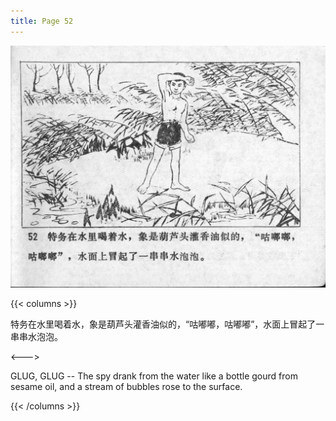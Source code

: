 ```yaml
---
title: Page 52
---
```


![niqiu page](./../../images/niqiu/seifert0397_nqkg_0056_052.jpg)

{{< columns >}}

特务在水里喝着水，象是葫芦头灌香油似的，“咕嘟嘟，咕嘟嘟”，水面上冒起了一串串水泡泡。

<--->

GLUG, GLUG -- The spy drank from the water like a bottle gourd from sesame oil, and a stream of bubbles rose to the surface.

{{< /columns >}}
